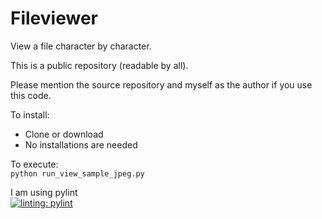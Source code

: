 # Fileviewer

View a file character by character.

This is a public repository (readable by all).

Please mention the source repository and myself as the author if you use this code.

To install:

* Clone or download
* No installations are needed

To execute:\
`python run_view_sample_jpeg.py`

I am using pylint\
[![linting: pylint](https://img.shields.io/badge/linting-pylint-yellowgreen)](https://github.com/PyCQA/pylint)

